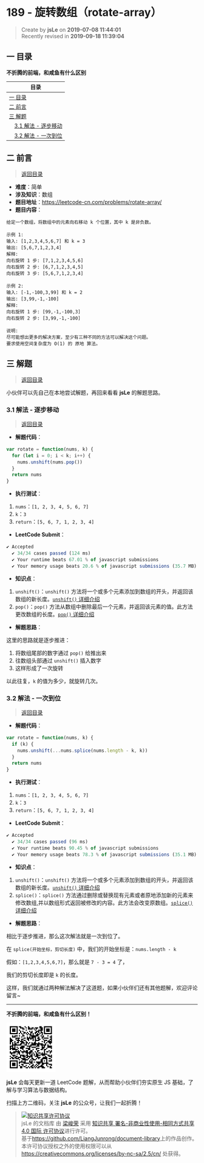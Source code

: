 # 189 - 旋转数组（rotate-array）

> Create by **jsLe** on **2019-07-08 11:44:01**  
> Recently revised in **2019-09-18 11:39:04**

## <a name="chapter-one" id="chapter-one">一 目录</a>

**不折腾的前端，和咸鱼有什么区别**

| 目录                                                                                     |
| ---------------------------------------------------------------------------------------- |
| [一 目录](#chapter-one)                                                                  |
| <a name="catalog-chapter-two" id="catalog-chapter-two"></a>[二 前言](#chapter-two)       |
| <a name="catalog-chapter-three" id="catalog-chapter-three"></a>[三 解题](#chapter-three) |
| &emsp;[3.1 解法 - 逐步移动](#chapter-three-one)                                          |
| &emsp;[3.2 解法 - 一次到位](#chapter-three-two)                                          |

## <a name="chapter-two" id="chapter-two">二 前言</a>

> [返回目录](#chapter-one)

- **难度**：简单
- **涉及知识**：数组
- **题目地址**：https://leetcode-cn.com/problems/rotate-array/
- **题目内容**：

```
给定一个数组，将数组中的元素向右移动 k 个位置，其中 k 是非负数。

示例 1:
输入: [1,2,3,4,5,6,7] 和 k = 3
输出: [5,6,7,1,2,3,4]
解释:
向右旋转 1 步: [7,1,2,3,4,5,6]
向右旋转 2 步: [6,7,1,2,3,4,5]
向右旋转 3 步: [5,6,7,1,2,3,4]

示例 2:
输入: [-1,-100,3,99] 和 k = 2
输出: [3,99,-1,-100]
解释:
向右旋转 1 步: [99,-1,-100,3]
向右旋转 2 步: [3,99,-1,-100]

说明:
尽可能想出更多的解决方案，至少有三种不同的方法可以解决这个问题。
要求使用空间复杂度为 O(1) 的 原地 算法。
```

## <a name="chapter-three" id="chapter-three">三 解题</a>

> [返回目录](#chapter-one)

小伙伴可以先自己在本地尝试解题，再回来看看 **jsLe** 的解题思路。

### <a name="chapter-three-one" id="chapter-three-one">3.1 解法 - 逐步移动</a>

> [返回目录](#chapter-one)

- **解题代码**：

```js
var rotate = function(nums, k) {
  for (let i = 0; i < k; i++) {
    nums.unshift(nums.pop())
  }
  return nums
}
```

- **执行测试**：

1. `nums`：`[1, 2, 3, 4, 5, 6, 7]`
2. `k`：`3`
3. `return`：`[5, 6, 7, 1, 2, 3, 4]`

- **LeetCode Submit**：

```js
✔ Accepted
  ✔ 34/34 cases passed (124 ms)
  ✔ Your runtime beats 67.01 % of javascript submissions
  ✔ Your memory usage beats 20.6 % of javascript submissions (35.7 MB)
```

- **知识点**：

1. `unshift()`：`unshift()` 方法将一个或多个元素添加到数组的开头，并返回该数组的新长度。[`unshift()` 详细介绍](https://github.com/LiangJunrong/document-library/blob/master/JavaScript-library/JavaScript/%E5%86%85%E7%BD%AE%E5%AF%B9%E8%B1%A1/Array/unshift.md)
2. `pop()`：`pop()` 方法从数组中删除最后一个元素，并返回该元素的值。此方法更改数组的长度。[`pop()` 详细介绍](https://github.com/LiangJunrong/document-library/blob/master/JavaScript-library/JavaScript/%E5%86%85%E7%BD%AE%E5%AF%B9%E8%B1%A1/Array/pop.md)

- **解题思路**：

这里的思路就是逐步推进：

1. 将数组尾部的数字通过 `pop()` 给推出来
2. 往数组头部通过 `unshift()` 插入数字
3. 这样形成了一次旋转

以此往复，`k` 的值为多少，就旋转几次。

### <a name="chapter-three-two" id="chapter-three-two">3.2 解法 - 一次到位</a>

> [返回目录](#chapter-one)

- **解题代码**：

```js
var rotate = function(nums, k) {
  if (k) {
    nums.unshift(...nums.splice(nums.length - k, k))
  }
  return nums
}
```

- **执行测试**：

1. `nums`：`[1, 2, 3, 4, 5, 6, 7]`
2. `k`：`3`
3. `return`：`[5, 6, 7, 1, 2, 3, 4]`

- **LeetCode Submit**：

```js
✔ Accepted
  ✔ 34/34 cases passed (96 ms)
  ✔ Your runtime beats 90.45 % of javascript submissions
  ✔ Your memory usage beats 78.3 % of javascript submissions (35.1 MB)
```

- **知识点**：

1. `unshift()`：`unshift()` 方法将一个或多个元素添加到数组的开头，并返回该数组的新长度。[`unshift()` 详细介绍](https://github.com/LiangJunrong/document-library/blob/master/JavaScript-library/JavaScript/%E5%86%85%E7%BD%AE%E5%AF%B9%E8%B1%A1/Array/unshift.md)
2. `splice()`：`splice()` 方法通过删除或替换现有元素或者原地添加新的元素来修改数组,并以数组形式返回被修改的内容。此方法会改变原数组。[`splice()` 详细介绍](https://github.com/LiangJunrong/document-library/blob/master/JavaScript-library/JavaScript/%E5%86%85%E7%BD%AE%E5%AF%B9%E8%B1%A1/Array/splice.md)

- **解题思路**：

相比于逐步推进，那么这次解法就是一次到位了。

在 `splice(开始坐标，剪切长度)` 中，我们的开始坐标是：`nums.length - k`

假如：`[1,2,3,4,5,6,7]`，那么就是 `7 - 3 = 4` 了，

我们的剪切长度即是 `k` 的长度。

这样，我们就通过两种解法解决了这道题，如果小伙伴们还有其他题解，欢迎评论留言~

---

**不折腾的前端，和咸鱼有什么区别！**

![图](../../../public-repertory/img/z-small-wechat-public-address.jpg)

**jsLe** 会每天更新一道 LeetCode 题解，从而帮助小伙伴们夯实原生 JS 基础，了解与学习算法与数据结构。

扫描上方二维码，关注 **jsLe** 的公众号，让我们一起折腾！

> <a rel="license" href="http://creativecommons.org/licenses/by-nc-sa/4.0/"><img alt="知识共享许可协议" style="border-width:0" src="https://i.creativecommons.org/l/by-nc-sa/4.0/88x31.png" /></a><br /><span xmlns:dct="http://purl.org/dc/terms/" property="dct:title">jsLe 的文档库</span> 由 <a xmlns:cc="http://creativecommons.org/ns#" href="https://github.com/LiangJunrong/document-library" property="cc:attributionName" rel="cc:attributionURL">梁峻荣</a> 采用 <a rel="license" href="http://creativecommons.org/licenses/by-nc-sa/4.0/">知识共享 署名-非商业性使用-相同方式共享 4.0 国际 许可协议</a>进行许可。<br />基于<a xmlns:dct="http://purl.org/dc/terms/" href="https://github.com/LiangJunrong/document-library" rel="dct:source">https://github.com/LiangJunrong/document-library</a>上的作品创作。<br />本许可协议授权之外的使用权限可以从 <a xmlns:cc="http://creativecommons.org/ns#" href="https://creativecommons.org/licenses/by-nc-sa/2.5/cn/" rel="cc:morePermissions">https://creativecommons.org/licenses/by-nc-sa/2.5/cn/</a> 处获得。
